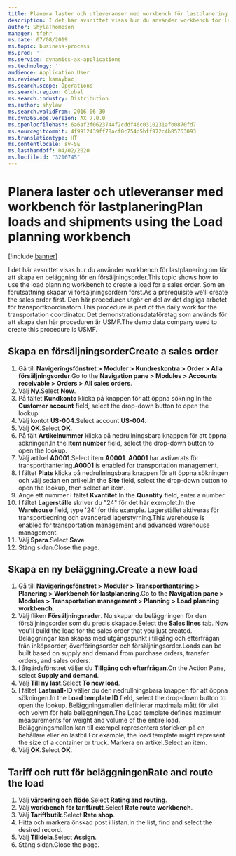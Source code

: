 ```yaml
---
title: Planera laster och utleveranser med workbench för lastplanering
description: I det här avsnittet visas hur du använder workbench för lastplanering om för att skapa en beläggning för en försäljningsorder.
author: ShylaThompson
manager: tfehr
ms.date: 07/08/2019
ms.topic: business-process
ms.prod: ''
ms.service: dynamics-ax-applications
ms.technology: ''
audience: Application User
ms.reviewer: kamaybac
ms.search.scope: Operations
ms.search.region: Global
ms.search.industry: Distribution
ms.author: shylaw
ms.search.validFrom: 2016-06-30
ms.dyn365.ops.version: AX 7.0.0
ms.openlocfilehash: 6a6af2f0623744f2cddf46c0310231afb0870fd7
ms.sourcegitcommit: 4f9912439ff78acf0c754d5bff972c4b85763093
ms.translationtype: HT
ms.contentlocale: sv-SE
ms.lasthandoff: 04/02/2020
ms.locfileid: "3216745"
---
```

# <a name="plan-loads-and-shipments-using-the-load-planning-workbench"></a><span data-ttu-id="7fdf3-103">Planera laster och utleveranser med workbench för lastplanering</span><span class="sxs-lookup"><span data-stu-id="7fdf3-103">Plan loads and shipments using the Load planning workbench</span></span>

[!include [banner](../../includes/banner.md)]

<span data-ttu-id="7fdf3-104">I det här avsnittet visas hur du använder workbench för lastplanering om för att skapa en beläggning för en försäljningsorder.</span><span class="sxs-lookup"><span data-stu-id="7fdf3-104">This topic shows how to use the load planning workbench to create a load for a sales order.</span></span> <span data-ttu-id="7fdf3-105">Som en förutsättning skapar vi försäljningsordern först.</span><span class="sxs-lookup"><span data-stu-id="7fdf3-105">As a prerequisite we'll create the sales order first.</span></span> <span data-ttu-id="7fdf3-106">Den här proceduren utgör en del av det dagliga arbetet för transportkoordinatorn.</span><span class="sxs-lookup"><span data-stu-id="7fdf3-106">This procedure is part of the daily work for the transportation coordinator.</span></span> <span data-ttu-id="7fdf3-107">Det demonstrationsdataföretag som används för att skapa den här proceduren är USMF.</span><span class="sxs-lookup"><span data-stu-id="7fdf3-107">The demo data company used to create this procedure is USMF.</span></span>


## <a name="create-a-sales-order"></a><span data-ttu-id="7fdf3-108">Skapa en försäljningsorder</span><span class="sxs-lookup"><span data-stu-id="7fdf3-108">Create a sales order</span></span>
1. <span data-ttu-id="7fdf3-109">Gå till **Navigeringsfönstret > Moduler > Kundreskontra > Order > Alla försäljningsorder**.</span><span class="sxs-lookup"><span data-stu-id="7fdf3-109">Go to the **Navigation pane > Modules > Accounts receivable > Orders > All sales orders**.</span></span>
2. <span data-ttu-id="7fdf3-110">Välj **Ny**.</span><span class="sxs-lookup"><span data-stu-id="7fdf3-110">Select **New**.</span></span>
3. <span data-ttu-id="7fdf3-111">På fältet **Kundkonto** klicka på knappen för att öppna sökning.</span><span class="sxs-lookup"><span data-stu-id="7fdf3-111">In the **Customer account** field, select the drop-down button to open the lookup.</span></span>
4. <span data-ttu-id="7fdf3-112">Välj kontot **US-004**.</span><span class="sxs-lookup"><span data-stu-id="7fdf3-112">Select account **US-004**.</span></span>
5. <span data-ttu-id="7fdf3-113">Välj **OK**.</span><span class="sxs-lookup"><span data-stu-id="7fdf3-113">Select **OK**.</span></span>
6. <span data-ttu-id="7fdf3-114">På fält **Artikelnummer** klicka på nedrullningsbara knappen för att öppna sökningen.</span><span class="sxs-lookup"><span data-stu-id="7fdf3-114">In the **Item number** field, select the drop-down button to open the lookup.</span></span>
7. <span data-ttu-id="7fdf3-115">Välj artikel **A0001**.</span><span class="sxs-lookup"><span data-stu-id="7fdf3-115">Select item **A0001**.</span></span> <span data-ttu-id="7fdf3-116">**A0001** har aktiverats för transporthantering.</span><span class="sxs-lookup"><span data-stu-id="7fdf3-116">**A0001** is enabled for transportation management.</span></span>  
8. <span data-ttu-id="7fdf3-117">I fältet **Plats** klicka på nedrullningsbara knappen för att öppna sökningen och välj sedan en artikel.</span><span class="sxs-lookup"><span data-stu-id="7fdf3-117">In the **Site** field, select the drop-down button to open the lookup, then select an item.</span></span>
9. <span data-ttu-id="7fdf3-118">Ange ett nummer i fältet **Kvantitet**.</span><span class="sxs-lookup"><span data-stu-id="7fdf3-118">In the **Quantity** field, enter a number.</span></span>
10. <span data-ttu-id="7fdf3-119">I fältet **Lagerställe** skriver du "24" för det här exemplet.</span><span class="sxs-lookup"><span data-stu-id="7fdf3-119">In the **Warehouse** field, type '24' for this example.</span></span> <span data-ttu-id="7fdf3-120">Lagerstället aktiveras för transportledning och avancerad lagerstyrning.</span><span class="sxs-lookup"><span data-stu-id="7fdf3-120">This warehouse is enabled for transportation management and advanced warehouse management.</span></span>  
11. <span data-ttu-id="7fdf3-121">Välj **Spara**.</span><span class="sxs-lookup"><span data-stu-id="7fdf3-121">Select **Save**.</span></span>
12. <span data-ttu-id="7fdf3-122">Stäng sidan.</span><span class="sxs-lookup"><span data-stu-id="7fdf3-122">Close the page.</span></span>

## <a name="create-a-new-load"></a><span data-ttu-id="7fdf3-123">Skapa en ny beläggning.</span><span class="sxs-lookup"><span data-stu-id="7fdf3-123">Create a new load</span></span>
1. <span data-ttu-id="7fdf3-124">Gå till **Navigeringsfönstret > Moduler > Transporthantering > Planering > Workbench för lastplanering**.</span><span class="sxs-lookup"><span data-stu-id="7fdf3-124">Go to the **Navigation pane > Modules > Transportation management > Planning > Load planning workbench**.</span></span>
2. <span data-ttu-id="7fdf3-125">Välj fliken **Försäljningsrader**. Nu skapar du beläggningen för den försäljningsorder som du precis skapade.</span><span class="sxs-lookup"><span data-stu-id="7fdf3-125">Select the **Sales lines** tab. Now you'll build the load for the sales order that you just created.</span></span> <span data-ttu-id="7fdf3-126">Beläggningar kan skapas med utgångspunkt i tillgång och efterfrågan från inköpsorder, överföringsorder och försäljningsorder.</span><span class="sxs-lookup"><span data-stu-id="7fdf3-126">Loads can be built based on supply and demand from purchase orders, transfer orders, and sales orders.</span></span>  
3. <span data-ttu-id="7fdf3-127">I åtgärdsfönstret väljer du **Tillgång och efterfrågan**.</span><span class="sxs-lookup"><span data-stu-id="7fdf3-127">On the Action Pane, select **Supply and demand**.</span></span>
4. <span data-ttu-id="7fdf3-128">Välj **Till ny last**.</span><span class="sxs-lookup"><span data-stu-id="7fdf3-128">Select **To new load**.</span></span>
5. <span data-ttu-id="7fdf3-129">I fältet **Lastmall-ID** väljer du den nedrullningsbara knappen för att öppna sökningen.</span><span class="sxs-lookup"><span data-stu-id="7fdf3-129">In the **Load template ID** field, select the drop-down button to open the lookup.</span></span> <span data-ttu-id="7fdf3-130">Beläggningsmallen definierar maximala mått för vikt och volym för hela beläggningen.</span><span class="sxs-lookup"><span data-stu-id="7fdf3-130">The Load template defines maximum measurements for weight and volume of the entire load.</span></span> <span data-ttu-id="7fdf3-131">Beläggningsmallen kan till exempel representera storleken på en behållare eller en lastbil.</span><span class="sxs-lookup"><span data-stu-id="7fdf3-131">For example, the load template might represent the size of a container or truck.</span></span> <span data-ttu-id="7fdf3-132">Markera en artikel.</span><span class="sxs-lookup"><span data-stu-id="7fdf3-132">Select an item.</span></span>
6. <span data-ttu-id="7fdf3-133">Välj **OK**.</span><span class="sxs-lookup"><span data-stu-id="7fdf3-133">Select **OK**.</span></span>

## <a name="rate-and-route-the-load"></a><span data-ttu-id="7fdf3-134">Tariff och rutt för beläggningen</span><span class="sxs-lookup"><span data-stu-id="7fdf3-134">Rate and route the load</span></span>
1. <span data-ttu-id="7fdf3-135">Välj **värdering och flöde**.</span><span class="sxs-lookup"><span data-stu-id="7fdf3-135">Select **Rating and routing**.</span></span>
2. <span data-ttu-id="7fdf3-136">Välj **workbench för tariff/rutt**.</span><span class="sxs-lookup"><span data-stu-id="7fdf3-136">Select **Rate route workbench**.</span></span>
3. <span data-ttu-id="7fdf3-137">Välj **Tariffbutik**.</span><span class="sxs-lookup"><span data-stu-id="7fdf3-137">Select **Rate shop**.</span></span>
4. <span data-ttu-id="7fdf3-138">Hitta och markera önskad post i listan.</span><span class="sxs-lookup"><span data-stu-id="7fdf3-138">In the list, find and select the desired record.</span></span>
5. <span data-ttu-id="7fdf3-139">Välj **Tilldela**.</span><span class="sxs-lookup"><span data-stu-id="7fdf3-139">Select **Assign**.</span></span>
6. <span data-ttu-id="7fdf3-140">Stäng sidan.</span><span class="sxs-lookup"><span data-stu-id="7fdf3-140">Close the page.</span></span>

